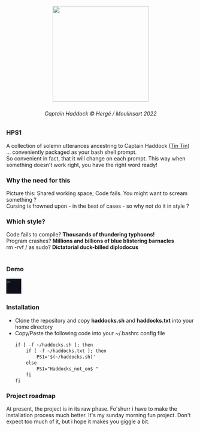 <p align="center">
  <img width="256" height="256" src="https://cdn001.tintin.com/public/tintin/img/static/captain-haddock/captain-haddock_v2.jpg">
</p>

<h6 align="center">Captain Haddock © Hergé / Moulinsart 2022</h1>

### HPS1

A collection of solemn utterances ancestring to Captain Haddock (<a href="https://www.tintin.com/">Tin Tin<a/>)  ... conveniently packaged as your bash shell prompt. <br>
So convenient in fact, that it will change on each prompt. This way when something doesn't work right, you have the right word ready!

### Why the need for this

Picture this: Shared working space; Code fails. You might want to scream something ? <br>
Cursing is frowned upon - in the best of cases - so why not do it in style ?

### Which style?

  Code fails to compile? <b>Thousands of thundering typhoons! </b> <br>
  Program crashes? <b> Millions and billions of blue blistering barnacles </b> <br>
  rm -rvf / as sudo? <b> Dictatorial duck-billed diplodocus </b> <br><br>


### Demo

  <img src="./haddocks.gif" width="40" height="40" />

### Installation

<ul>
    <li> Clone the repository and copy <b>haddocks.sh</b> and <b>haddocks.txt</b> into your home directory </li>
    <li> Copy/Paste the following code into your ~/.bashrc config file   </li>


    if [ -f ~/haddocks.sh ]; then
        if [ -f ~/haddocks.txt ]; then
            PS1='$(~/haddocks.sh)'
        else
            PS1="Haddocks_not_on$ "
        fi
    fi





</ul>


### Project roadmap

At present, the project is in its raw phase. Fo'shurr i have to make the installation process much better. It's my sunday morning fun project. Don't expect too much of it, but i hope it makes you giggle a bit.
